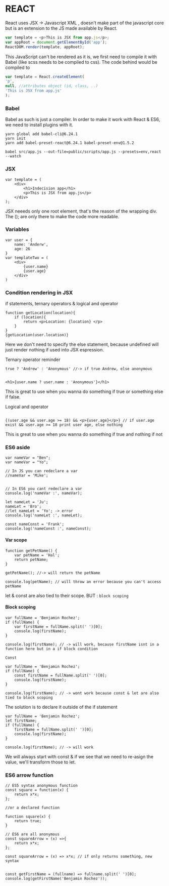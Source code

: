 # REACT

React uses JSX -> Javascript XML , doesn't make part of the javascript core but is an extension to the JS made available by React.

```javascript
var template = <p>This is JSX from app.js</p>;
var appRoot = document.getElementById('app');
ReactDOM.render(template, appRoot);
```


This JavaScript can't be rendered as it is, we first need to compile it with Babel (like scss needs to be compiled to css).
The code behind would be compiled to

```javascript
var template = React.createElement(
'p',
null, //attributes object (id, class, ..)
'This is JSX from app.js'
);
```

### Babel

Babel as such is just a compiler. In order to make it work with React & ES6, we need to install plugins with it.


```
yarn global add babel-cli@6.24.1
yarn init
yarn add babel-preset-react@6.24.1 babel-preset-env@1.5.2

babel src/app.js --out-file=public/scripts/app.js --presets=env,react --watch
```


### JSX


```
var template = (
    <div>
        <h1>Indecision app</h1>
        <p>This is JSX from app.js</p>
    </div>
);
```

JSX neeeds only one root element, that's the reason of the wrapping div.
The (); are only there to make the code more readable.


### Variables

```
var user = {
    name: 'Anderw',
    age: 26
}
var templateTwo = (
    <div>
        {user.name}
        {user.age}
    </div>
)
```


### Condition rendering in JSX

if statements, ternary operators & logical and operator

```
function getLocation(location){
    if (location){
        return <p>Location: {location} </p>
    }
}
{getLocation(user.location)}
```
Here we don't need to specify the else statement, because undefined will just render nothing if used into JSX espression.

Ternary operator reminder
```
true ? 'Andrew' : 'Anonymous' //-> if true Andrew, else anonymous


<h1>{user.name ? user.name : 'Anonymous'}</h1>
```
This is great to use when you wanna do something if true or something else if false.


Logical and operator

```

{(user.age && user.age >= 18) && <p>{user.age}</p>} // if user.age exist && user.age >= 18 print user age, else nothing

```
This is great to use when you wanna do something if true and nothing if not


### ES6 aside

```
var nameVar = "Ben";
var nameVar = "Yo";

// In JS you can redeclare a var
//nameVar = 'Mike';


// In ES6 you cant redeclare a var
console.log('nameVar :', nameVar);

let nameLet = 'Ju';
nameLet = 'Bro';
//let nameLet = 'Yo'; -> error
console.log('nameLet :', nameLet);

const nameConst = 'Frank';
console.log('nameConst :', nameConst);
```

#### Var scope

```
function getPetName() {
    var petName = 'Hal';
    return petName;
}

getPetName(); //-> will return the petName

console.log(petName); // will throw an error because you can't access petName
```

let & const are also tied to their scope.
BUT : `block scoping`

#### Block scoping

```
var fullName = 'Benjamin Rochez';
if (fullName) {
    var firstName = fullName.split(' ')[0];
    console.log(firstName);
}

console.log(firstName); // -> will work, because firstName isnt in a function here but in a if block condition

```
`Const`
```
var fullName = 'Benjamin Rochez';
if (fullName) {
    const firstName = fullName.split(' ')[0];
    console.log(firstName);
}

console.log(firstName); // -> wont work because const & let are also tied to block scoping

```

The solution is to declare it outside of the if statement

```
var fullName = 'Benjamin Rochez';
let firstName;
if (fullName) {
    firstName = fullName.split(' ')[0];
    console.log(firstName);
}

console.log(firstName); // -> will work
```

We will always start with const & if we see that we need to re-asign the value, we'll transform those to let.


### ES6 arrow function

```
// ES5 syntax anonymous function
const square = function(x) {
    return x*x;
};

//or a declared function

function square(x) {
    return true;
}

// ES6 are all anonymous
const squareArrow = (x) =>{
    return x*x;
};

const squareArrow = (x) => x*x; // if only returns something, new syntax


const getFirstName = (fullname) => fullname.split(' ')[0];
console.log(getFirstName('Benjamin Rochez'));
```

